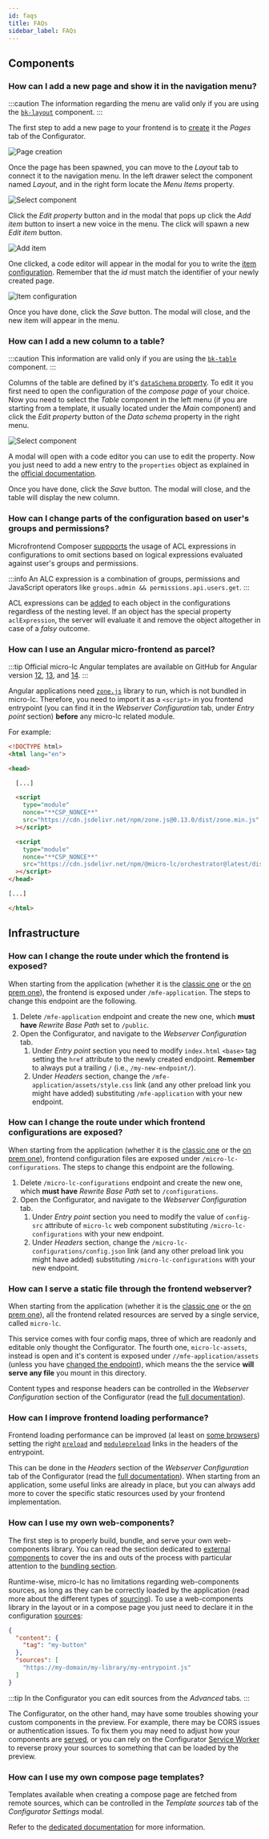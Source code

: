 ```yaml
---
id: faqs
title: FAQs
sidebar_label: FAQs
---
```


## Components

### How can I add a new page and show it in the navigation menu?

:::caution
The information regarding the menu are valid only if you are using the [`bk-layout`](/microfrontend-composer/back-kit/60_components/390_layout.md) component.
:::

The first step to add a new page to your frontend is to [create](/microfrontend-composer/composer/10_structure.md#create-new-page) it the _Pages_ tab of the Configurator.

![Page creation](img/faqs_add-new-menu-item_page-creation.png)

Once the page has been spawned, you can move to the _Layout_ tab to connect it to the navigation menu. In the left drawer select the component named _Layout_, and in the right form locate the _Menu Items_ property.

![Select component](img/faqs_add-new-menu-item_select-component.png)

Click the _Edit property_ button and in the modal that pops up click the _Add item_ button to insert a new voice in the menu. The click will spawn a new _Edit item_ button.

![Add item](img/faqs_add-new-menu-item_add-item.png)

One clicked, a code editor will appear in the modal for you to write the [item configuration](/microfrontend-composer/back-kit/60_components/390_layout.md#application). Remember that the _id_ must match the identifier of your newly created page.

![Item configuration](img/faqs_add-new-menu-item_item-configuration.png)

Once you have done, click the _Save_ button. The modal will close, and the new item will appear in the menu.

### How can I add a new column to a table?

:::caution
This information are valid only if you are using the [`bk-table`](/microfrontend-composer/back-kit/60_components/520_table.md) component.
:::

Columns of the table are defined by it's 
[`dataSchema` property](/microfrontend-composer/back-kit/30_page_layout.md#data-schema). To edit it you first need to open the configuration of the _compose page_ of your choice. Now you need to select the _Table_ component in the left menu (if you are starting from a template, it usually located under the _Main_ component) and click the _Edit property_ button of the _Data schema_ property in the right menu.

![Select component](img/faqs_add-new-column_select-component.png)

A modal will open with a code editor you can use to edit the property. Now you just need to add a new entry to the `properties` object as explained in the [official documentation](/microfrontend-composer/back-kit/30_page_layout.md#data-schema).

Once you have done, click the _Save_ button. The modal will close, and the table will display the new column.

### How can I change parts of the configuration based on user's groups and permissions?

Microfrontend Composer [suppports](https://micro-lc.io/add-ons/backend/middleware#acl-application) the usage of ACL expressions in configurations to omit sections based on logical expressions evaluated against user's groups and permissions.

:::info
An ALC expression is a combination of groups, permissions and JavaScript operators like `groups.admin && permissions.api.users.get`.
:::

ACL expressions can be [added](/microfrontend-composer/composer/10_structure.md#acl-expression) to each object in the configurations regardless of the nesting level. If an object has the special property `aclExpression`, the server will evaluate it and remove the object altogether in case of a *falsy* outcome.

### How can I use an Angular micro-frontend as parcel?

:::tip
Official micro-lc Angular templates are available on GitHub for Angular version [12](https://github.com/micro-lc/angular12-template), [13](https://github.com/micro-lc/angular13-template), and [14](https://github.com/micro-lc/angular14-template).
:::

Angular applications need [`zone.js`](https://github.com/angular/angular/tree/main/packages/zone.js) library to run, which is not bundled in micro-lc. Therefore, you need to import it as a `<script>` in you frontend entrypoint (you can find it in the _Webserver Configuration_ tab, under _Entry point_ section) **before** any micro-lc related module.

For example:

```html
<!DOCTYPE html>
<html lang="en">

<head>

  [...]

  <script
    type="module"
    nonce="**CSP_NONCE**"
    src="https://cdn.jsdelivr.net/npm/zone.js@0.13.0/dist/zone.min.js"
  ></script>

  <script
    type="module"
    nonce="**CSP_NONCE**"
    src="https://cdn.jsdelivr.net/npm/@micro-lc/orchestrator@latest/dist/micro-lc.production.js"
  ></script>
</head>

[...]

</html>
```

## Infrastructure

### How can I change the route under which the frontend is exposed?

When starting from the application (whether it is the [classic one](/runtime_suite_applications/microfrontend-composer-toolkit/10_overview.md) or the [on prem one](/runtime_suite_applications/microfrontend-composer-on-prem-toolkit/10_overview.md)), the frontend is exposed under `/mfe-application`. The steps to change this endpoint are the following.

1. Delete `/mfe-application` endpoint and create the new one, which **must have** _Rewrite Base Path_ set to `/public`.
2. Open the Configurator, and navigate to the _Webserver Configuration_ tab.
   1. Under _Entry point_ section you need to modify `index.html` `<base>` tag setting the `href` attribute to the newly created endpoint. **Remember** to always put a trailing `/` (i.e., `/my-new-endpoint/`).
   2. Under _Headers_ section, change the `/mfe-application/assets/style.css` link (and any other preload link you might have added) substituting `/mfe-application` with your new endpoint.

### How can I change the route under which frontend configurations are exposed?

When starting from the application (whether it is the [classic one](/runtime_suite_applications/microfrontend-composer-toolkit/10_overview.md) or the [on prem one](/runtime_suite_applications/microfrontend-composer-on-prem-toolkit/10_overview.md)), frontend configuration files are exposed under `/micro-lc-configurations`. The steps to change this endpoint are the following.

1. Delete `/micro-lc-configurations` endpoint and create the new one, which **must have** _Rewrite Base Path_ set to `/configurations`.
2. Open the Configurator, and navigate to the _Webserver Configuration_ tab.
   1. Under _Entry point_ section you need to modify the value of `config-src` attribute of `micro-lc` web component substituting `/micro-lc-configurations` with your new endpoint.
   2. Under _Headers_ section, change the `/micro-lc-configurations/config.json` link (and any other preload link you might have added) substituting `/micro-lc-configurations` with your new endpoint.

### How can I serve a static file through the frontend webserver?

When starting from the application (whether it is the [classic one](/runtime_suite_applications/microfrontend-composer-toolkit/10_overview.md) or the [on prem one](/runtime_suite_applications/microfrontend-composer-on-prem-toolkit/10_overview.md)), all the frontend related resources are served by a single service, called `micro-lc`. 

This service comes with four config maps, three of which are readonly and editable only thought the Configurator. The fourth one, `micro-lc-assets`, instead is open and it's content is exposed under `//mfe-application/assets` (unless you have [changed the endpoint](#how-can-i-change-the-route-under-which-the-frontend-is-exposed)), which means the the service **will serve any file** you mount in this directory.

Content types and response headers can be controlled in the _Webserver Configuration_ section of the Configurator (read the [full documentation](https://micro-lc.io/add-ons/backend/middleware#service-configuration)).

### How can I improve frontend loading performance?

Frontend loading performance can be improved (al least on [some browsers](https://caniuse.com/link-rel-preload)) setting the right [`preload`](https://developer.mozilla.org/en-US/docs/Web/HTML/Attributes/rel/preload) and [`modulepreload`](https://developer.mozilla.org/en-US/docs/Web/HTML/Attributes/rel/modulepreload) links in the headers of the entrypoint.

This can be done in the _Headers_ section of the _Webserver Configuration_ tab of the Configurator (read the [full documentation](https://micro-lc.io/add-ons/backend/middleware/#headers)). When starting from an application, some useful links are already in place, but you can always add more to cover the specific static resources used by your frontend implementation.

### How can I use my own web-components?

The first step is to properly build, bundle, and serve your own web-components library. You can read the section dedicated to [external components](/microfrontend-composer/external-components/overview.md) to cover the ins and outs of the process with particular attention to the [bundling section](/microfrontend-composer/external-components/bundling.md).

Runtime-wise, micro-lc has no limitations regarding web-components sources, as long as they can be correctly loaded by the application (read more about the different types of [sourcing](/microfrontend-composer/external-components/overview.md#sourcing)). To use a web-components library in the layout or in a compose page you just need to declare it in the configuration
[sources](https://micro-lc.io/docs/guides/applications/compose#plugin-configuration):

```json
{
  "content": {
    "tag": "my-button"
  },
  "sources": [
    "https://my-domain/my-library/my-entrypoint.js"
  ]
}
```

:::tip
In the Configurator you can edit sources from the _Advanced_ tabs.
:::

The Configurator, on the other hand, may have some troubles showing your custom components in the preview. For example, there may be CORS issues or authentication issues. To fix them you may need to adjust how your components are [served](/microfrontend-composer/external-components/overview.md#sourcing), or you can rely on the Configurator [Service Worker](/microfrontend-composer/composer/30_configurator_settings.md#source-maps) to reverse proxy your sources to something that can be loaded by the preview.

### How can I use my own compose page templates?

Templates available when creating a compose page are fetched from remote sources, which can be controlled in the _Template sources_ tab of the _Configurator Settings_ modal.

Refer to the [dedicated documentation](/microfrontend-composer/composer/30_configurator_settings.md#template-sources) for more information.
